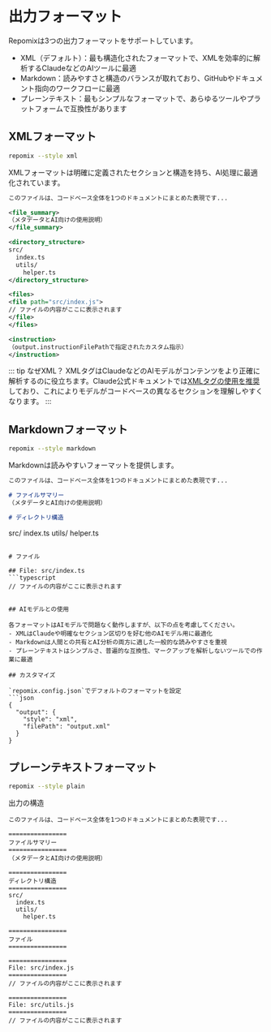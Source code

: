 # 出力フォーマット

Repomixは3つの出力フォーマットをサポートしています。
- XML（デフォルト）：最も構造化されたフォーマットで、XMLを効率的に解析するClaudeなどのAIツールに最適
- Markdown：読みやすさと構造のバランスが取れており、GitHubやドキュメント指向のワークフローに最適
- プレーンテキスト：最もシンプルなフォーマットで、あらゆるツールやプラットフォームで互換性があります

## XMLフォーマット

```bash
repomix --style xml
```

XMLフォーマットは明確に定義されたセクションと構造を持ち、AI処理に最適化されています。

```xml
このファイルは、コードベース全体を1つのドキュメントにまとめた表現です...

<file_summary>
（メタデータとAI向けの使用説明）
</file_summary>

<directory_structure>
src/
  index.ts
  utils/
    helper.ts
</directory_structure>

<files>
<file path="src/index.js">
// ファイルの内容がここに表示されます
</file>
</files>

<instruction>
（output.instructionFilePathで指定されたカスタム指示）
</instruction>
```

::: tip なぜXML？
XMLタグはClaudeなどのAIモデルがコンテンツをより正確に解析するのに役立ちます。Claude公式ドキュメントでは[XMLタグの使用を推奨](https://docs.anthropic.com/en/docs/build-with-claude/prompt-engineering/use-xml-tags)しており、これによりモデルがコードベースの異なるセクションを理解しやすくなります。
:::

## Markdownフォーマット

```bash
repomix --style markdown
```

Markdownは読みやすいフォーマットを提供します。

```markdown
このファイルは、コードベース全体を1つのドキュメントにまとめた表現です...

# ファイルサマリー
（メタデータとAI向けの使用説明）

# ディレクトリ構造
```
src/
index.ts
utils/
helper.ts
```

# ファイル

## File: src/index.ts
```typescript
// ファイルの内容がここに表示されます
```
```

## AIモデルとの使用

各フォーマットはAIモデルで問題なく動作しますが、以下の点を考慮してください。
- XMLはClaudeや明確なセクション区切りを好む他のAIモデル用に最適化
- Markdownは人間との共有とAI分析の両方に適した一般的な読みやすさを重視
- プレーンテキストはシンプルさ、普遍的な互換性、マークアップを解析しないツールでの作業に最適

## カスタマイズ

`repomix.config.json`でデフォルトのフォーマットを設定
```json
{
  "output": {
    "style": "xml",
    "filePath": "output.xml"
  }
}
```

## プレーンテキストフォーマット

```bash
repomix --style plain
```

出力の構造
```text
このファイルは、コードベース全体を1つのドキュメントにまとめた表現です...

================
ファイルサマリー
================
（メタデータとAI向けの使用説明）

================
ディレクトリ構造
================
src/
  index.ts
  utils/
    helper.ts

================
ファイル
================

================
File: src/index.js
================
// ファイルの内容がここに表示されます

================
File: src/utils.js
================
// ファイルの内容がここに表示されます
```
